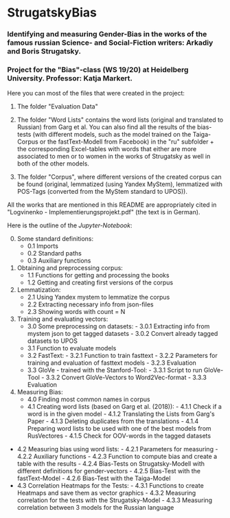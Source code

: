 # StrugatskyBias

### Identifying and measuring Gender-Bias in the works of the famous russian Science- and Social-Fiction writers: Arkadiy and Boris Strugatsky.

### Project for the "Bias"-class (WS 19/20) at Heidelberg University. Professor: Katja Markert. 


Here you can most of the files that were created in the project:

  1) The folder "Evaluation Data"

  2) The folder "Word Lists" contains the word lists (original and translated to Russian) from Garg et al. You can also find all the results of the bias-tests (with different models, such as the model trained on the Taiga-Corpus or the fastText-Modell from Facebook) in the "ru" subfolder + the corresponding Excel-tables with words that either are more associated to men or to women in the works of Strugatsky as well in both of the other models.  
  3) The folder "Corpus", where different versions of the created corpus can be found (original, lemmatized (using Yandex MyStem), lemmatized with POS-Tags (converted from the MyStem standard to UPOS)).

All the works that are mentioned in this README are appropriately cited in "Logvinenko - Implementierungsprojekt.pdf" (the text is in German).


Here is the outline of the *Jupyter-Notebook*:

0. Some standard definitions:
   - 0.1 Imports
   - 0.2 Standard paths
   - 0.3 Auxiliary functions
1. Obtaining and preprocessing corpus:
   - 1.1 Functions for getting and processing the books
   - 1.2 Getting and creating first versions of the corpus
2. Lemmatization:
   - 2.1 Using Yandex mystem to lemmatize the corpus
   - 2.2 Extracting necessary info from json-files
   - 2.3 Showing words with count = N 
3. Training and evaluating vectors:
   - 3.0 Some preprocessing on datasets:
	       - 3.0.1 Extracting info from mystem json to get tagged datasets
	       - 3.0.2 Convert already tagged datasets to UPOS
   - 3.1 Function to evaluate models
   - 3.2 FastText:
	       - 3.2.1 Function to train fasttext
	       - 3.2.2 Parameters for training and evaluation of fasttext models
	       - 3.2.3 Evaluation
   - 3.3 GloVe - trained with the Stanford-Tool:
	       - 3.3.1 Script to run GloVe-Tool
	       - 3.3.2 Convert GloVe-Vectors to Word2Vec-format
	       - 3.3.3 Evaluation 
4. Measuring Bias:
   - 4.0 Finding most common names in corpus
   - 4.1 Creating word lists (based on Garg et al. (2018)):
	       - 4.1.1 Check if a word is in the given model
	       - 4.1.2 Translating the Lists from Garg's Paper
	       - 4.1.3 Deleting duplicates from the translations
	       - 4.1.4 Preparing word lists to be used with one of the best models from RusVectores
	       - 4.1.5 Check for OOV-words in the tagged datasets
- 4.2 Measuring bias using word lists:
	    - 4.2.1 Parameters for measuring
	    - 4.2.2 Auxiliary functions
	    - 4.2.3 Function to compute bias and create a table with the results
	    - 4.2.4 Bias-Tests on Strugatsky-Modell with different definitions for gender-vectors
	    - 4.2.5 Bias-Test with the fastText-Model
	    - 4.2.6 Bias-Test with the Taiga-Model
- 4.3 Correlation Heatmaps for the Tests:
	    - 4.3.1 Functions to create Heatmaps and save them as vector graphics
	    - 4.3.2 Measuring correlation for the tests with the Strugatsky-Model
	    - 4.3.3 Measuring correlation between 3 models for the Russian language
      
